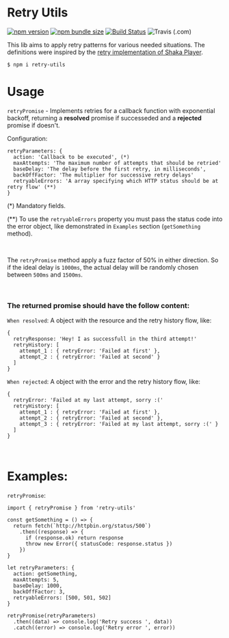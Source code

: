 # Retry Utils

[![npm version](https://badge.fury.io/js/@clappr%2Fretry-utils.svg)](https://badge.fury.io/js/@clappr%2Fretry-utils)
[![npm bundle size](https://img.shields.io/bundlephobia/min/@clappr/retry-utils?style=flat-square)](https://bundlephobia.com/result?p=@clappr/retry-utils)
[![Build Status](https://app.travis-ci.com/clappr/retry-utils.svg?branch=main)](https://app.travis-ci.com/clappr/retry-utils)
![Travis (.com)](https://img.shields.io/travis/com/clappr/retry-utils?style=flat-square)



This lib aims to apply retry patterns for various needed situations. The definitions were inspired by the [retry implementation of Shaka Player](https://github.com/google/shaka-player/blob/df5340fa2b708245f1737f6928f4452425d5341a/docs/tutorials/network-and-buffering-config.md).


```
$ npm i retry-utils
```

# Usage

`retryPromise` - Implements retries for a callback function with exponential backoff, returning a **resolved** promise if successeded and a **rejected** promise if doesn't.

Configuration:

```
retryParameters: {
  action: 'Callback to be executed', (*)
  maxAttempts: 'The maximum number of attempts that should be retried'
  baseDelay: 'The delay before the first retry, in milliseconds',
  backOffFactor: 'The multiplier for successive retry delays'
  retryableErrors: 'A array specifying which HTTP status should be at retry flow' (**)
}
```

(*) Mandatory fields.

(**) To use the `retryableErrors` property you must pass the status code into the error object, like demonstrated in `Examples` section (`getSomething` method).

<br>

The `retryPromise` method apply a fuzz factor of 50% in either direction. So if the ideal delay is `1000ms`, the actual delay will be randomly chosen between `500ms` and `1500ms`. 

<br>

### The returned promise should have the follow content:

`When resolved`: A object with the resource and the retry history flow, like:

```
{
  retryResponse: 'Hey! I as successfull in the third attempt!'
  retryHistory: [
    attempt_1 : { retryError: 'Failed at first' },
    attempt_2 : { retryError: 'Failed at second' }
  ]
}
```

`When rejected`: A object with the error and the retry history flow, like:
```
{
  retryError: 'Failed at my last attempt, sorry :('
  retryHistory: [
    attempt_1 : { retryError: 'Failed at first' },
    attempt_2 : { retryError: 'Failed at second' },
    attempt_3 : { retryError: 'Failed at my last attempt, sorry :(' }
  ]
}
```

<br>

# Examples:

`retryPromise`:

```
import { retryPromise } from 'retry-utils'

const getSomething = () => {
  return fetch(`http://httpbin.org/status/500`)
    .then((response) => {
      if (response.ok) return response
      throw new Error({ statusCode: response.status })
    })
}

let retryParameters: {
  action: getSomething,
  maxAttempts: 5,
  baseDelay: 1000,
  backOffFactor: 3,
  retryableErrors: [500, 501, 502]
}

retryPromise(retryParameters)
  .then((data) => console.log('Retry success ', data))
  .catch((error) => console.log('Retry error ', error))
```
